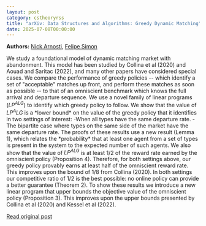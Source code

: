 ```yaml
---
layout: post
category: cstheoryrss
title: "arXiv: Data Structures and Algorithms: Greedy Dynamic Matching"
date: 2025-07-08T00:00:00
---
```


**Authors:** [Nick Arnosti](https://dblp.uni-trier.de/search?q=Nick+Arnosti), [Felipe Simon](https://dblp.uni-trier.de/search?q=Felipe+Simon)

We study a foundational model of dynamic matching market with abandonment.
This model has been studied by Collina et al (2020) and Aouad and Saritac
(2022), and many other papers have considered special cases. We compare the
performance of greedy policies -- which identify a set of "acceptable" matches
up front, and perform these matches as soon as possible -- to that of an
omniscient benchmark which knows the full arrival and departure sequence.
We use a novel family of linear programs ($LP^{ALG}$) to identify which
greedy policy to follow. We show that the value of $LP^ALG$ is a \*lower bound\*
on the value of the greedy policy that it identifies in two settings of
interest:
-When all types have the same departure rate.
-The bipartite case where types on the same side of the market have the same
departure rate.
The proofs of these results use a new result (Lemma 1), which relates the
\*probability\* that at least one agent from a set of types is present in the
system to the expected number of such agents.
We also show that the value of $LP^{ALG}$ is at least 1/2 of the reward rate
earned by the omniscient policy (Proposition 4). Therefore, for both settings
above, our greedy policy provably earns at least half of the omniscient reward
rate. This improves upon the bound of 1/8 from Collina (2020). In both settings
our competitive ratio of 1/2 is the best possible: no online policy can provide
a better guarantee (Theorem 2).
To show these results we introduce a new linear program that upper bounds the
objective value of the omniscient policy (Proposition 3). This improves upon
the upper bounds presented by Collina et al (2020) and Kessel et al (2022).

[Read original post](http://arxiv.org/abs/2507.04551v1)
